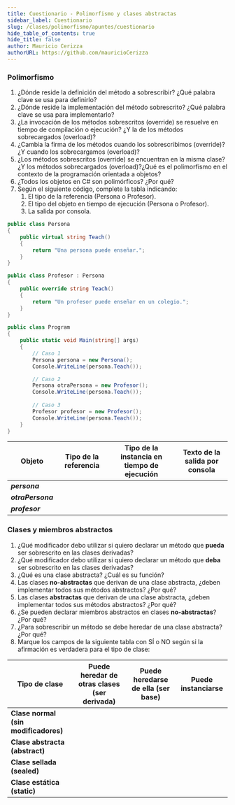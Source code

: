 ```yaml
---
title: Cuestionario - Polimorfismo y clases abstractas
sidebar_label: Cuestionario
slug: /clases/polimorfismo/apuntes/cuestionario
hide_table_of_contents: true
hide_title: false
author: Mauricio Cerizza
authorURL: https://github.com/mauricioCerizza
---
```

### Polimorfismo
1. ¿Dónde reside la definición del método a sobrescribir? ¿Qué palabra clave se usa para definirlo?
2. ¿Dónde reside la implementación del método sobrescrito? ¿Qué palabra clave se usa para implementarlo?
3. ¿La invocación de los métodos sobrescritos (override) se resuelve en tiempo de compilación o ejecución? ¿Y la de los métodos sobrecargados (overload)?
4. ¿Cambia la firma de los métodos cuando los sobrescribimos (override)? ¿Y cuando los sobrecargamos (overload)?
5. ¿Los métodos sobrescritos (override) se encuentran en la misma clase? ¿Y los métodos sobrecargados (overload)?¿Qué es el polimorfismo en el contexto de la programación orientada a objetos?
6. ¿Todos los objetos en C# son polimórficos? ¿Por qué?
7. Según el siguiente código, complete la tabla indicando:
   1. El tipo de la referencia (Persona o Profesor).
   2. El tipo del objeto en tiempo de ejecución (Persona o Profesor).
   3. La salida por consola.

```csharp
public class Persona 
{
    public virtual string Teach() 
    {
        return "Una persona puede enseñar.";
    }
}

public class Profesor : Persona 
{
    public override string Teach() 
    {
        return "Un profesor puede enseñar en un colegio.";
    }
}

public class Program 
{
    public static void Main(string[] args)
    {
        // Caso 1
        Persona persona = new Persona();
        Console.WriteLine(persona.Teach());

        // Caso 2
        Persona otraPersona = new Profesor();
        Console.WriteLine(persona.Teach());
        
        // Caso 3
        Profesor profesor = new Profesor();
        Console.WriteLine(persona.Teach());
    }
}
```

| Objeto            | Tipo de la referencia | Tipo de la instancia en tiempo de ejecución | Texto de la salida por consola |
| ----------------- | --------------------- | ------------------------------------------- | ------------------------------ |
| ***persona***     |                       |                                             |                                |
| ***otraPersona*** |                       |                                             |                                |
| ***profesor***    |                       |                                             |                                |

### Clases y miembros abstractos
1. ¿Qué modificador debo utilizar si quiero declarar un método que **pueda** ser sobrescrito en las clases derivadas?
2. ¿Qué modificador debo utilizar si quiero declarar un método que **deba** ser sobrescrito en las clases derivadas?
3. ¿Qué es una clase abstracta? ¿Cuál es su función?
4. Las clases **no-abstractas** que derivan de una clase abstracta, ¿deben implementar todos sus métodos abstractos? ¿Por qué?
5. Las clases **abstractas** que derivan de una clase abstracta, ¿deben implementar todos sus métodos abstractos? ¿Por qué?
6. ¿Se pueden declarar miembros abstractos en clases **no-abstractas**? ¿Por qué?
7. ¿Para sobrescribir un método se debe heredar de una clase abstracta? ¿Por qué?
8. Marque los campos de la siguiente tabla con SÍ o NO según si la afirmación es verdadera para el tipo de clase:

| Tipo de clase                        | Puede heredar de otras clases (ser derivada) | Puede heredarse de ella (ser base) | Puede instanciarse |
| ------------------------------------ | -------------------------------------------- | ---------------------------------- | ------------------ |
| **Clase normal (sin modificadores)** |                                              |                                    |                    |
| **Clase abstracta (abstract)**       |                                              |                                    |                    |
| **Clase sellada (sealed)**           |                                              |                                    |                    |
| **Clase estática (static)**          |                                              |                                    |                    |
